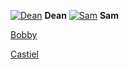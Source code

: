 [![Dean ](https://github.com/user-attachments/assets/7ce01197-f68b-43f5-9fda-2564546c8fe9)](Dean.md)
**Dean**
[![Sam](https://github.com/user-attachments/assets/8397edc2-64ef-4ff5-b0bd-8eb50bea0ef8)](Sam.md)
**Sam**


[Bobby](Bobby.md)

[Castiel](Castiel.md)
